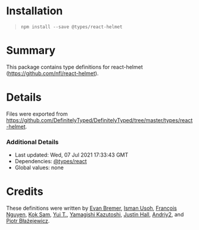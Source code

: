 # Installation
> `npm install --save @types/react-helmet`

# Summary
This package contains type definitions for react-helmet (https://github.com/nfl/react-helmet).

# Details
Files were exported from https://github.com/DefinitelyTyped/DefinitelyTyped/tree/master/types/react-helmet.

### Additional Details
 * Last updated: Wed, 07 Jul 2021 17:33:43 GMT
 * Dependencies: [@types/react](https://npmjs.com/package/@types/react)
 * Global values: none

# Credits
These definitions were written by [Evan Bremer](https://github.com/evanbb), [Isman Usoh](https://github.com/isman-usoh), [François Nguyen](https://github.com/lith-light-g), [Kok Sam](https://github.com/sammkj), [Yui T.](https://github.com/yuit), [Yamagishi Kazutoshi](https://github.com/ykzts), [Justin Hall](https://github.com/wKovacs64), [Andriy2](https://github.com/Andriy2), and [Piotr Błażejewicz](https://github.com/peterblazejewicz).
